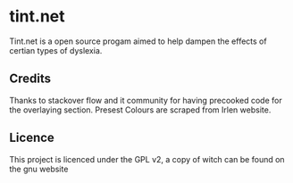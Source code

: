 # tint.net

Tint.net is a open source progam aimed to help dampen the effects of certian types of dyslexia.


Credits
-------
Thanks to stackover flow and it community for having precooked code for the overlaying section. Presest Colours are scraped from Irlen website.

Licence
-------
This project is licenced under the GPL v2, a copy of witch can be found on the gnu website
